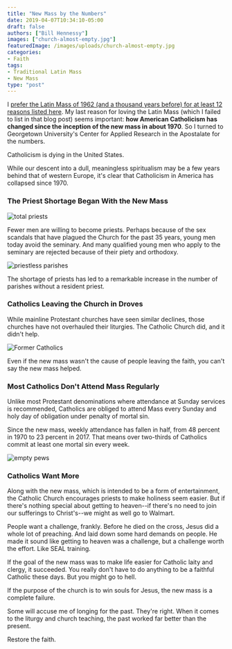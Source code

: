 ```yaml
---
title: "New Mass by the Numbers"
date: 2019-04-07T10:34:10-05:00
draft: false
authors: ["Bill Hennessy"]
images: ["church-almost-empty.jpg"]
featuredImage: /images/uploads/church-almost-empty.jpg
categories: 
- Faith
tags:
- Traditional Latin Mass
- New Mass
type: "post"
---
```


I [prefer the Latin Mass of 1962 (and a thousand years before) for at least 12 reasons listed here](https://www.hennessysview.com/posts/2019/12-reasons-i-love-latin-mass/). My last reason for loving the Latin Mass (which I failed to list in that blog post) seems important: **how American Catholicism has changed since the inception of the new mass in about 1970**. So I turned to Georgetown University's Center for Applied Research in the Apostalate for the numbers.

Catholicism is dying in the United States. 

While our descent into a dull, meaningless spiritualism may be a few years behind that of western Europe, it's clear that Catholicism in America has collapsed since 1970. 

### The Priest Shortage Began With the New Mass

![total priests](/images/uploads/total-priests.png)

Fewer men are willing to become priests. Perhaps because of the sex scandals that have plagued the Church for the past 35 years, young men today avoid the seminary. And many qualified young men who apply to the seminary are rejected because of their piety and orthodoxy.

![priestless parishes](/images/uploads/parish-without-resident-priest.png)

The shortage of priests has led to a remarkable increase in the number of parishes without a resident priest.

### Catholics Leaving the Church in Droves

While mainline Protestant churches have seen similar declines, those churches have not overhauled their liturgies. The Catholic Church did, and it didn't help. 

![Former Catholics](/images/uploads/former-catholics.png)

Even if the new mass wasn't the cause of people leaving the faith, you can't say the new mass helped.

### Most Catholics Don't Attend Mass Regularly

Unlike most Protestant denominations where attendance at Sunday services is recommended, Catholics are obliged to attend Mass every Sunday and holy day of obligation under penalty of mortal sin. 

Since the new mass, weekly attendance has fallen in half, from 48 percent in 1970 to 23 percent in 2017. That means over two-thirds of Catholics commit at least one mortal sin every week. 

![empty pews](/images/uploads/mass-attendance.png)


### Catholics Want More

Along with the new mass, which is intended to be a form of entertainment, the Catholic Church encourages priests to make holiness seem easier. But if there's nothing special about getting to heaven--if there's no need to join our sufferings to Christ's--we might as well go to Walmart. 

People want a challenge, frankly. Before he died on the cross, Jesus did a whole lot of preaching. And laid down some hard demands on people. He made it sound like getting to heaven was a challenge, but a challenge worth the effort. Like SEAL training. 

If the goal of the new mass was to make life easier for Catholic laity and clergy, it succeeded. You really don't have to do anything to be a faithful Catholic these days. But you might go to hell. 

If the purpose of the church is to win souls for Jesus, the new mass is a complete failure. 

Some will accuse me of longing for the past. They're right. When it comes to the liturgy and church teaching, the past worked far better than the present. 

Restore the faith.  